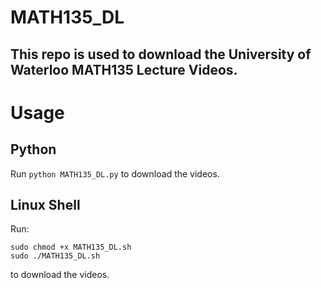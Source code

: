 # MATH135_DL
## This repo is used to download the University of Waterloo MATH135 Lecture Videos.
# Usage
## Python
Run 
```python MATH135_DL.py```
to download the videos.

## Linux Shell
Run:
```
sudo chmod +x MATH135_DL.sh
sudo ./MATH135_DL.sh
```
to download the videos.
